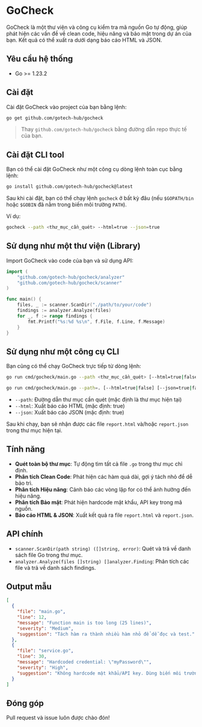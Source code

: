 # GoCheck

GoCheck là một thư viện và công cụ kiểm tra mã nguồn Go tự động, giúp phát hiện các vấn đề về clean code, hiệu năng và bảo mật trong dự án của bạn. Kết quả có thể xuất ra dưới dạng báo cáo HTML và JSON.

## Yêu cầu hệ thống
- Go >= 1.23.2

## Cài đặt
Cài đặt GoCheck vào project của bạn bằng lệnh:

```bash
go get github.com/gotech-hub/gocheck
```

> Thay `github.com/gotech-hub/gocheck` bằng đường dẫn repo thực tế của bạn.

## Cài đặt CLI tool
Bạn có thể cài đặt GoCheck như một công cụ dòng lệnh toàn cục bằng lệnh:

```bash
go install github.com/gotech-hub/gocheck@latest
```

Sau khi cài đặt, bạn có thể chạy lệnh `gocheck` ở bất kỳ đâu (nếu `$GOPATH/bin` hoặc `$GOBIN` đã nằm trong biến môi trường `PATH`).

Ví dụ:
```bash
gocheck --path <thư_mục_cần_quét> --html=true --json=true
```

## Sử dụng như một thư viện (Library)
Import GoCheck vào code của bạn và sử dụng API:

```go
import (
    "github.com/gotech-hub/gocheck/analyzer"
    "github.com/gotech-hub/gocheck/scanner"
)

func main() {
    files, _ := scanner.ScanDir("./path/to/your/code")
    findings := analyzer.Analyze(files)
    for _, f := range findings {
        fmt.Printf("%s:%d %s\n", f.File, f.Line, f.Message)
    }
}
```

## Sử dụng như một công cụ CLI
Bạn cũng có thể chạy GoCheck trực tiếp từ dòng lệnh:

```bash
go run cmd/gocheck/main.go --path <thư_mục_cần_quét> [--html=true|false] [--json=true|false]
```

```bash
go run cmd/gocheck/main.go --path=. [--html=true|false] [--json=true|false]
```

- `--path`: Đường dẫn thư mục cần quét (mặc định là thư mục hiện tại)
- `--html`: Xuất báo cáo HTML (mặc định: true)
- `--json`: Xuất báo cáo JSON (mặc định: true)

Sau khi chạy, bạn sẽ nhận được các file `report.html` và/hoặc `report.json` trong thư mục hiện tại.

## Tính năng
- **Quét toàn bộ thư mục**: Tự động tìm tất cả file `.go` trong thư mục chỉ định.
- **Phân tích Clean Code**: Phát hiện các hàm quá dài, gợi ý tách nhỏ để dễ bảo trì.
- **Phân tích Hiệu năng**: Cảnh báo các vòng lặp for có thể ảnh hưởng đến hiệu năng.
- **Phân tích Bảo mật**: Phát hiện hardcode mật khẩu, API key trong mã nguồn.
- **Báo cáo HTML & JSON**: Xuất kết quả ra file `report.html` và `report.json`.

## API chính
- `scanner.ScanDir(path string) ([]string, error)`: Quét và trả về danh sách file Go trong thư mục.
- `analyzer.Analyze(files []string) []analyzer.Finding`: Phân tích các file và trả về danh sách findings.

## Output mẫu
```json
[
  {
    "file": "main.go",
    "line": 12,
    "message": "Function main is too long (25 lines)",
    "severity": "Medium",
    "suggestion": "Tách hàm ra thành nhiều hàm nhỏ để dễ đọc và test."
  },
  {
    "file": "service.go",
    "line": 30,
    "message": "Hardcoded credential: \"myPassword\"",
    "severity": "High",
    "suggestion": "Không hardcode mật khẩu/API key. Dùng biến môi trường hoặc config file."
  }
]
```

## Đóng góp
Pull request và issue luôn được chào đón! 